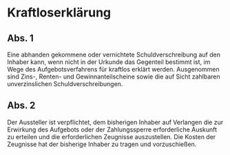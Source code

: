 # Kraftloserklärung



## Abs. 1

 Eine abhanden gekommene oder vernichtete Schuldverschreibung auf den Inhaber kann, wenn nicht in der Urkunde das Gegenteil bestimmt ist, im Wege des Aufgebotsverfahrens für kraftlos erklärt werden. Ausgenommen sind Zins-, Renten- und Gewinnanteilscheine sowie die auf Sicht zahlbaren unverzinslichen Schuldverschreibungen.

## Abs. 2

 Der Aussteller ist verpflichtet, dem bisherigen Inhaber auf Verlangen die zur Erwirkung des Aufgebots oder der Zahlungssperre erforderliche Auskunft zu erteilen und die erforderlichen Zeugnisse auszustellen. Die Kosten der Zeugnisse hat der bisherige Inhaber zu tragen und vorzuschießen. 

